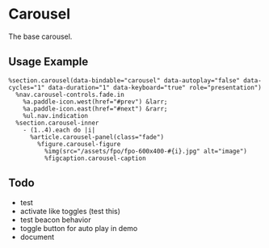 
# Carousel
The base carousel.

## Usage Example

<!--~ markup/carousel.html.haml -->
```haml
%section.carousel(data-bindable="carousel" data-autoplay="false" data-cycles="1" data-duration="1" data-keyboard="true" role="presentation")
  %nav.carousel-controls.fade.in
    %a.paddle-icon.west(href="#prev") &larr;
    %a.paddle-icon.east(href="#next") &rarr;
    %ul.nav.indication
  %section.carousel-inner
    - (1..4).each do |i|
      %article.carousel-panel(class="fade")
        %figure.carousel-figure
          %img(src="/assets/fpo/fpo-600x400-#{i}.jpg" alt="image")
          %figcaption.carousel-caption
```
<!-- end -->

## Todo
- test
- activate like toggles (test this)
- test beacon behavior
- toggle button for auto play in demo
- document

